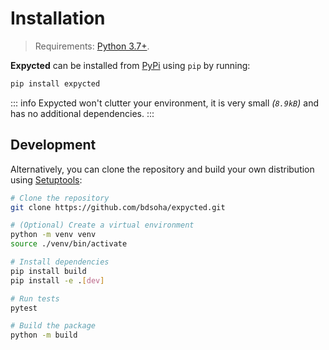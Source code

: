 # Installation

> Requirements: [Python 3.7+](https://www.python.org/downloads/).

**Expycted** can be installed from [PyPi](https://pypi.org/project/expycted/) using `pip` by running:

```sh
pip install expycted
```

::: info
Expycted won't clutter your environment, it is very small *(`8.9kB`)* and has no additional dependencies.
:::

## Development

Alternatively, you can clone the repository and build your own distribution using [Setuptools](https://setuptools.pypa.io/en/latest/):

```sh
# Clone the repository
git clone https://github.com/bdsoha/expycted.git

# (Optional) Create a virtual environment
python -m venv venv
source ./venv/bin/activate

# Install dependencies
pip install build
pip install -e .[dev]

# Run tests
pytest

# Build the package
python -m build
```

